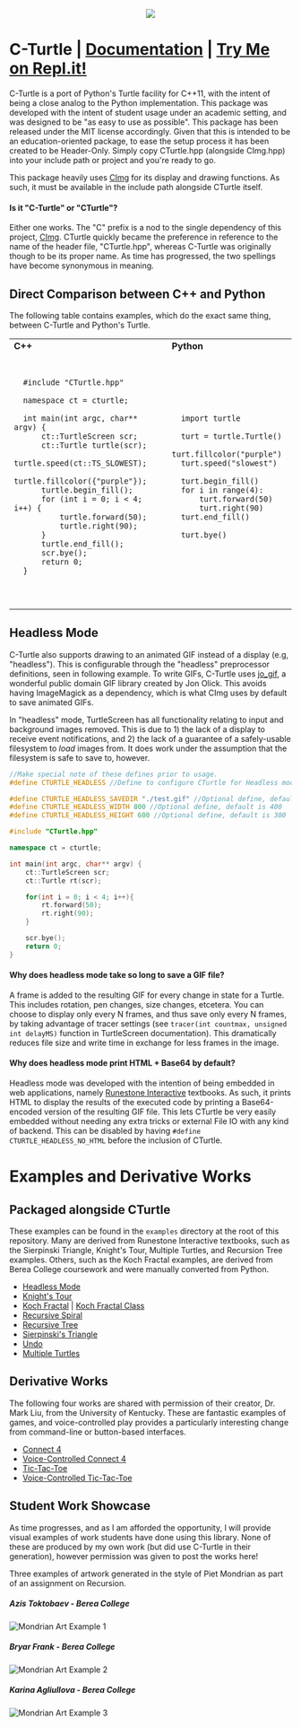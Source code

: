 

<p align="center">
  <img src="https://i.imgur.com/X8lztkD.png">
  <br>
</p>

# C-Turtle | [Documentation](http://walkerje.me/C-Turtle/docs/html/annotated.html) | [Try Me on Repl.it!](https://repl.it/talk/share/C-Turtle/79779)


C-Turtle is a port of Python's Turtle facility for C++11, with the intent of being a close analog to the Python implementation. This package was developed with the intent of student usage under an academic setting, and was designed to be "as easy to use as possible". This package has been released under the MIT license accordingly.
Given that this is intended to be an education-oriented package, to ease the setup process it has been created to be Header-Only. Simply copy CTurtle.hpp (alongside CImg.hpp) into your include path or project and you're ready to go.

This package heavily uses [CImg](http://cimg.eu/) for its display and drawing functions. As such, it must be available in the include path alongside CTurtle itself.

#### Is it "C-Turtle" or "CTurtle"?
Either one works. The "C" prefix is a nod to the single dependency of this project, [CImg](http://cimg.eu/). CTurtle quickly became the preference in reference to the name of the header file, "CTurtle.hpp", whereas C-Turtle was originally though to be its proper name. As time has progressed, the two spellings have become synonymous in meaning.

## Direct Comparison between C++ and Python
The following table contains examples, which do the exact same thing, between C-Turtle and Python's Turtle.

<table>
  <tr>
    <td><b>C++</b></td>
    <td><b>Python</b></td>
  </tr>
  <td>
    <pre lang="c++">

      #include "CTurtle.hpp"
    
      namespace ct = cturtle;
    
      int main(int argc, char** argv) {
          ct::TurtleScreen scr;
          ct::Turtle turtle(scr);
          turtle.speed(ct::TS_SLOWEST);
          turtle.fillcolor({"purple"});
          turtle.begin_fill();
          for (int i = 0; i < 4; i++) {
              turtle.forward(50);
              turtle.right(90);
          }
          turtle.end_fill();
          scr.bye();
          return 0;
      }
  </pre>
  </td>
  <td>
    <pre lang="python">
     
      import turtle
    
      turt = turtle.Turtle()
      turt.fillcolor("purple")
      turt.speed("slowest")
    
      turt.begin_fill()
      for i in range(4):
          turt.forward(50)
          turt.right(90)
      turt.end_fill()
    
      turt.bye()

   </pre>
  </td>
</table>

## Headless Mode
C-Turtle also supports drawing to an animated GIF instead of a display (e.g, "headless"). This is configurable through the "headless" preprocessor definitions, seen in following example. To write GIFs, C-Turtle uses [jo_gif](https://www.jonolick.com/home/gif-writer), a wonderful public domain GIF library created by Jon Olick. This avoids having ImageMagick as a dependency, which is what CImg uses by default to save animated GIFs.

In "headless" mode, TurtleScreen has all functionality relating to input and background images removed. This is due to 1) the lack of a display to receive event notifications, and 2) the lack of a guarantee of a safely-usable filesystem to *load* images from. It does work under the assumption that the filesystem is safe to save to, however.

```C++
//Make special note of these defines prior to usage.
#define CTURTLE_HEADLESS //Define to configure CTurtle for Headless mode.

#define CTURTLE_HEADLESS_SAVEDIR "./test.gif" //Optional define, default is "./cturtle.gif".
#define CTURTLE_HEADLESS_WIDTH 800 //Optional define, default is 400
#define CTURTLE_HEADLESS_HEIGHT 600 //Optional define, default is 300

#include "CTurtle.hpp"

namespace ct = cturtle;

int main(int argc, char** argv) {
    ct::TurtleScreen scr;
    ct::Turtle rt(scr);

    for(int i = 0; i < 4; i++){
        rt.forward(50);
        rt.right(90);
    }

    scr.bye();
    return 0;
}
```

#### Why does headless mode take so long to save a GIF file?
A frame is added to the resulting GIF for every change in state for a Turtle. This includes rotation, pen changes, size changes, etcetera. You can choose to display only every N frames, and thus save only every N frames, by taking advantage of tracer settings (see ```tracer(int countmax, unsigned int delayMS)``` function in TurtleScreen documentation). This dramatically reduces file size and write time in exchange for less frames in the image.

#### Why does headless mode print HTML + Base64 by default?
Headless mode was developed with the intention of being embedded in web applications, namely [Runestone Interactive](https://runestone.academy/) textbooks. As such, it prints HTML to display the results of the executed code by printing a Base64-encoded version of the resulting GIF file. This lets CTurtle be very easily embedded without needing any extra tricks or external File IO with any kind of backend. This can be disabled by having ```#define CTURTLE_HEADLESS_NO_HTML``` before the inclusion of CTurtle.

# Examples and Derivative Works
## Packaged alongside CTurtle
These examples can be found in the `examples` directory at the root of this repository. Many are derived from Runestone Interactive textbooks, such as the Sierpinski Triangle, Knight's Tour, Multiple Turtles, and Recursion Tree examples. Others, such as the Koch Fractal examples, are derived from Berea College coursework and were manually converted from Python.

- [Headless Mode](https://github.com/walkerje/C-Turtle/blob/master/examples/headless.cpp)
- [Knight's Tour](https://github.com/walkerje/C-Turtle/blob/master/examples/knights_tour.cpp)
- [Koch Fractal](https://github.com/walkerje/C-Turtle/blob/master/examples/koch.cpp) | [Koch Fractal Class](https://github.com/walkerje/C-Turtle/blob/master/examples/koch_class.cpp)
- [Recursive Spiral](https://github.com/walkerje/C-Turtle/blob/master/examples/show_recursion_spiral.cpp)
- [Recursive Tree](https://github.com/walkerje/C-Turtle/blob/master/examples/show_tree_recursion.cpp)
- [Sierpinski's Triangle](https://github.com/walkerje/C-Turtle/blob/master/examples/show_recursive_sierpinski_triangle.cpp)
- [Undo](https://github.com/walkerje/C-Turtle/blob/master/examples/show_undo.cpp)
- [Multiple Turtles](https://github.com/walkerje/C-Turtle/blob/master/examples/show_two_turtle.cpp)

## Derivative Works

The following four works are shared with permission of their creator, Dr. Mark Liu, from the University of Kentucky. These are fantastic examples of games, and voice-controlled play provides a particularly interesting change from command-line or button-based interfaces.

- [Connect 4](https://github.com/markhliu/Cplusplus-graphical-Connect-Four-Game)
- [Voice-Controlled Connect 4](https://github.com/markhliu/CPP-Voice-Connect-Four)
- [Tic-Tac-Toe](https://github.com/markhliu/CPP-graphical-Tic-Tac-Toe)
- [Voice-Controlled Tic-Tac-Toe ](https://github.com/markhliu/Cplusplus-Voice-Tic-Tac-Toe)

## Student Work Showcase
As time progresses, and as I am afforded the opportunity, I will provide visual examples of work students have done using this library. None of these are produced by my own work (but did use C-Turtle in their generation), however permission was given to post the works here!

Three examples of artwork generated in the style of Piet Mondrian as part of an assignment on Recursion.
&nbsp;
##### Azis Toktobaev - Berea College
![Mondrian Art Example 1](https://i.imgur.com/PoMCwXn.png)
&nbsp;
##### Bryar Frank - Berea College
![Mondrian Art Example 2](https://i.imgur.com/ixf4fUE.jpg)
&nbsp;
##### Karina Agliullova - Berea College
![Mondrian Art Example 3](https://i.imgur.com/fsgkYfc.png)
